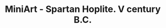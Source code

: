 ---
layout: product
title: "MiniArt - Spartan Hoplite.  V century B.C."
price: "1600" 
desc: "N/A"
img_path: "/assets/img/MI16012.webp"
brand: "N/A"
available: false
special_offer: false
new: false
soon: false
cat: "010000"
subcat: "010100"
subsubcat: "0N/A"
sifra: "MI16012"
popular: false
spec: false
---
